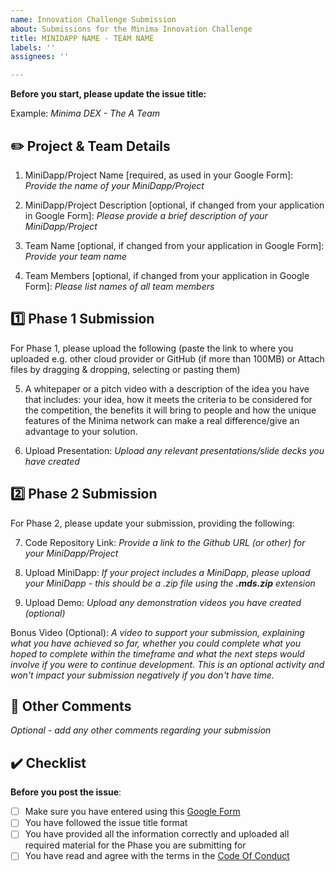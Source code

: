 ```yaml
---
name: Innovation Challenge Submission
about: Submissions for the Minima Innovation Challenge
title: MINIDAPP NAME - TEAM NAME
labels: ''
assignees: ''

---
```


**Before you start, please update the issue title:**

Example: *Minima DEX - The A Team*


## :pencil2: Project & Team Details

1. MiniDapp/Project Name [required, as used in your Google Form]: *Provide the name of your MiniDapp/Project*

2. MiniDapp/Project Description [optional, if changed from your application in Google Form]: *Please provide a brief description of your MiniDapp/Project*

3. Team Name [optional, if changed from your application in Google Form]: *Provide your team name*

4. Team Members [optional, if changed from your application in Google Form]: *Please list names of all team members*

## :one: Phase 1 Submission 

For Phase 1, please upload the following 
(paste the link to where you uploaded e.g. other cloud provider or GitHub (if more than 100MB) or Attach files by dragging & dropping, selecting or pasting them)

5. A whitepaper or a pitch video with a description of the idea you have that includes: your idea, how it meets the criteria to be considered for the competition, the benefits it will bring to people and how the unique features of the Minima network can make a real difference/give an advantage to your solution.

6. Upload Presentation: *Upload any relevant presentations/slide decks you have created*

## :two: Phase 2 Submission 

For Phase 2, please update your submission, providing the following:

7. Code Repository Link: *Provide a link to the Github URL (or other) for your MiniDapp/Project*

8. Upload MiniDapp: *If your project includes a MiniDapp, please upload your MiniDapp - this should be a .zip file using the **.mds.zip** extension*

9. Upload Demo: *Upload any demonstration videos you have created (optional)*

Bonus Video (Optional): *A video to support your submission, explaining what you have achieved so far, whether you could complete what you hoped to complete within the timeframe and what the next steps would involve if you were to continue development. This is an optional activity and won't impact your submission negatively if you don't have time.*

##  :round_pushpin: Other Comments
*Optional - add any other comments regarding your submission*

## :heavy_check_mark: Checklist

**Before you post the issue**:
- [ ] Make sure you have entered using this [Google Form](https://docs.google.com/forms/d/e/1FAIpQLSdW-r1iTN2JUxaLhKZxLj4FgRnIF6yZWAXB30hj4c-vwaNuPw/viewform)
- [ ] You have followed the issue title format
- [ ] You have provided all the information correctly and uploaded all required material for the Phase you are submitting for
- [ ] You have read and agree with the terms in the [Code Of Conduct]()
